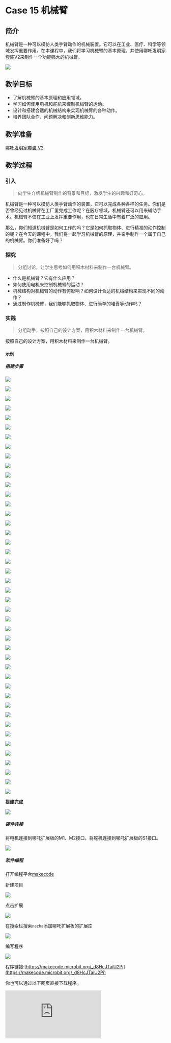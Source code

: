 ﻿---
sidebar_position: 16
---

# Case 15 机械臂

## 简介

机械臂是一种可以模仿人类手臂动作的机械装置。它可以在工业、医疗、科学等领域发挥重要作用。在本课程中，我们将学习机械臂的基本原理，并使用哪吒发明家套装V2来制作一个功能强大的机械臂。


![](https://wiki-media-ef.oss-cn-hongkong.aliyuncs.com//images/nezha-inventors-kit-v2-case-15-01.png)

## 教学目标

- 了解机械臂的基本原理和应用领域。
- 学习如何使用电机和舵机来控制机械臂的运动。
- 设计和搭建合适的机械结构来实现机械臂的各种动作。
- 培养团队合作、问题解决和创新思维能力。

## 教学准备

[哪吒发明家套装 V2](https://www.elecfreaks.com/nezha-inventor-s-kit-v2-for-micro-bit.html)


## 教学过程

### 引入

>向学生介绍机械臂制作的背景和目标，激发学生的兴趣和好奇心。

机械臂是一种可以模仿人类手臂动作的装置，它可以完成各种各样的任务。你们是否曾经见过机械臂在工厂里完成工作呢？在医疗领域，机械臂还可以用来辅助手术。机械臂不仅在工业上发挥重要作用，也在日常生活中有着广泛的应用。

那么，你们知道机械臂是如何工作的吗？它是如何抓取物体、进行精准的动作控制的呢？在今天的课程中，我们将一起学习机械臂的原理，并亲手制作一个属于自己的机械臂。你们准备好了吗？

### 探究

>分组讨论，让学生思考如何用积木材料来制作一台机械臂。

- 什么是机械臂？它有什么应用？
- 如何使用电机来控制机械臂的运动？
- 机械结构对机械臂的动作有何影响？如何设计合适的机械结构来实现不同的动作？
- 通过制作机械臂，我们能够抓取物体、进行简单的堆叠等动作吗？

### 实践

>分组动手，按照自己的设计方案，用积木材料来制作一台机械臂。

按照自己的设计方案，用积木材料来制作一台机械臂。



#### 示例

##### 搭建步骤

![](https://wiki-media-ef.oss-cn-hongkong.aliyuncs.com//images/nezha-inventors-kit-v2-step-15-01.png)

![](https://wiki-media-ef.oss-cn-hongkong.aliyuncs.com//images/nezha-inventors-kit-v2-step-15-02.png)

![](https://wiki-media-ef.oss-cn-hongkong.aliyuncs.com//images/nezha-inventors-kit-v2-step-15-03.png)

![](https://wiki-media-ef.oss-cn-hongkong.aliyuncs.com//images/nezha-inventors-kit-v2-step-15-04.png)

![](https://wiki-media-ef.oss-cn-hongkong.aliyuncs.com//images/nezha-inventors-kit-v2-step-15-05.png)

![](https://wiki-media-ef.oss-cn-hongkong.aliyuncs.com//images/nezha-inventors-kit-v2-step-15-06.png)

![](https://wiki-media-ef.oss-cn-hongkong.aliyuncs.com//images/nezha-inventors-kit-v2-step-15-07.png)

![](https://wiki-media-ef.oss-cn-hongkong.aliyuncs.com//images/nezha-inventors-kit-v2-step-15-08.png)

![](https://wiki-media-ef.oss-cn-hongkong.aliyuncs.com//images/nezha-inventors-kit-v2-step-15-09.png)

![](https://wiki-media-ef.oss-cn-hongkong.aliyuncs.com//images/nezha-inventors-kit-v2-step-15-10.png)

![](https://wiki-media-ef.oss-cn-hongkong.aliyuncs.com//images/nezha-inventors-kit-v2-step-15-11.png)

![](https://wiki-media-ef.oss-cn-hongkong.aliyuncs.com//images/nezha-inventors-kit-v2-step-15-12.png)

![](https://wiki-media-ef.oss-cn-hongkong.aliyuncs.com//images/nezha-inventors-kit-v2-step-15-13.png)

![](https://wiki-media-ef.oss-cn-hongkong.aliyuncs.com//images/nezha-inventors-kit-v2-step-15-14.png)

![](https://wiki-media-ef.oss-cn-hongkong.aliyuncs.com//images/nezha-inventors-kit-v2-step-15-15.png)

![](https://wiki-media-ef.oss-cn-hongkong.aliyuncs.com//images/nezha-inventors-kit-v2-step-15-16.png)

![](https://wiki-media-ef.oss-cn-hongkong.aliyuncs.com//images/nezha-inventors-kit-v2-step-15-17.png)

![](https://wiki-media-ef.oss-cn-hongkong.aliyuncs.com//images/nezha-inventors-kit-v2-step-15-18.png)

![](https://wiki-media-ef.oss-cn-hongkong.aliyuncs.com//images/nezha-inventors-kit-v2-step-15-19.png)

![](https://wiki-media-ef.oss-cn-hongkong.aliyuncs.com//images/nezha-inventors-kit-v2-step-15-20.png)

![](https://wiki-media-ef.oss-cn-hongkong.aliyuncs.com//images/nezha-inventors-kit-v2-step-15-21.png)

![](https://wiki-media-ef.oss-cn-hongkong.aliyuncs.com//images/nezha-inventors-kit-v2-step-15-22.png)

![](https://wiki-media-ef.oss-cn-hongkong.aliyuncs.com//images/nezha-inventors-kit-v2-step-15-23.png)

![](https://wiki-media-ef.oss-cn-hongkong.aliyuncs.com//images/nezha-inventors-kit-v2-step-15-24.png)

![](https://wiki-media-ef.oss-cn-hongkong.aliyuncs.com//images/nezha-inventors-kit-v2-step-15-25.png)

![](https://wiki-media-ef.oss-cn-hongkong.aliyuncs.com//images/nezha-inventors-kit-v2-step-15-26.png)

![](https://wiki-media-ef.oss-cn-hongkong.aliyuncs.com//images/nezha-inventors-kit-v2-step-15-27.png)

![](https://wiki-media-ef.oss-cn-hongkong.aliyuncs.com//images/nezha-inventors-kit-v2-step-15-28.png)

![](https://wiki-media-ef.oss-cn-hongkong.aliyuncs.com//images/nezha-inventors-kit-v2-step-15-29.png)

![](https://wiki-media-ef.oss-cn-hongkong.aliyuncs.com//images/nezha-inventors-kit-v2-step-15-30.png)

![](https://wiki-media-ef.oss-cn-hongkong.aliyuncs.com//images/nezha-inventors-kit-v2-step-15-31.png)

![](https://wiki-media-ef.oss-cn-hongkong.aliyuncs.com//images/nezha-inventors-kit-v2-step-15-32.png)

![](https://wiki-media-ef.oss-cn-hongkong.aliyuncs.com//images/nezha-inventors-kit-v2-step-15-33.png)

![](https://wiki-media-ef.oss-cn-hongkong.aliyuncs.com//images/nezha-inventors-kit-v2-step-15-34.png)

![](https://wiki-media-ef.oss-cn-hongkong.aliyuncs.com//images/nezha-inventors-kit-v2-step-15-35.png)

![](https://wiki-media-ef.oss-cn-hongkong.aliyuncs.com//images/nezha-inventors-kit-v2-step-15-36.png)

![](https://wiki-media-ef.oss-cn-hongkong.aliyuncs.com//images/nezha-inventors-kit-v2-step-15-37.png)

![](https://wiki-media-ef.oss-cn-hongkong.aliyuncs.com//images/nezha-inventors-kit-v2-step-15-38.png)

![](https://wiki-media-ef.oss-cn-hongkong.aliyuncs.com//images/nezha-inventors-kit-v2-step-15-39.png)

![](https://wiki-media-ef.oss-cn-hongkong.aliyuncs.com//images/nezha-inventors-kit-v2-step-15-40.png)

![](https://wiki-media-ef.oss-cn-hongkong.aliyuncs.com//images/nezha-inventors-kit-v2-step-15-41.png)

![](https://wiki-media-ef.oss-cn-hongkong.aliyuncs.com//images/nezha-inventors-kit-v2-step-15-42.png)

![](https://wiki-media-ef.oss-cn-hongkong.aliyuncs.com//images/nezha-inventors-kit-v2-step-15-43.png)

![](https://wiki-media-ef.oss-cn-hongkong.aliyuncs.com//images/nezha-inventors-kit-v2-step-15-44.png)

**搭建完成**

![](https://wiki-media-ef.oss-cn-hongkong.aliyuncs.com//images/nezha-inventors-kit-v2-case-15-01.png)

##### 硬件连接

将电机连接到哪吒扩展板的M1、M2接口，将舵机连接到哪吒扩展板的S1接口。

![](https://wiki-media-ef.oss-cn-hongkong.aliyuncs.com//images/nezha-inventors-kit-v2-case-15-02.png)

##### 软件编程

打开编程平台[makecode](https://makecode.microbit.org/#)

新建项目

![](https://wiki-media-ef.oss-cn-hongkong.aliyuncs.com//images/nezha-inventors-kit-v2-case-19-03.png)

点击扩展

![](https://wiki-media-ef.oss-cn-hongkong.aliyuncs.com//images/nezha-inventors-kit-v2-case-19-04.png)



在搜索栏搜索`nezha`添加哪吒扩展板的扩展库

![](https://wiki-media-ef.oss-cn-hongkong.aliyuncs.com//images/nezha-inventors-kit-v2-case-19-06.png)

编写程序

![](https://wiki-media-ef.oss-cn-hongkong.aliyuncs.com//images/nezha-inventors-kit-v2-case-15-07.png)


程序链接:[https://makecode.microbit.org/_d8HcJTaiU2Pi](https://makecode.microbit.org/_d8HcJTaiU2Pi)

你也可以通过以下网页直接下载程序。

<div
    style={{
        position: 'relative',
        paddingBottom: '60%',
        overflow: 'hidden',
    }}
>
    <iframe
        src="https://makecode.microbit.org/_d8HcJTaiU2Pi"
        frameborder="0"
        sandbox="allow-popups allow-forms allow-scripts allow-same-origin"
        style={{
            position: 'absolute',
            width: '100%',
            height: '100%',
        }}
    />
</div>



### 展示

>分组展示，比较各组的成果和效果。

#### 示例案例效果


按下micro:bit上的A键，机械臂抓取物品并放置到侧面，按下micro:bit上的B键，机械臂松开物品并回正。

![](https://wiki-media-ef.oss-cn-hongkong.aliyuncs.com//images/nezha-inventors-kit-v2-case-15.gif)

### 反思

>分组分享，让每组的学生分享自己的制作过程和心得，总结自己遇到的问题和解决办法，评价自己的优点和不足。
